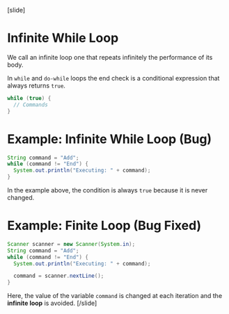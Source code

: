 [slide]
# Infinite While Loop
We call an infinite loop one that repeats infinitely the performance of its body. 

In `while` and `do-while` loops the end check is a conditional expression that always returns `true`. 

```java
while (true) {
  // Commands
}
```

# Example: Infinite While Loop (Bug)
```java
String command = "Add";
while (command != "End") {
  System.out.println("Executing: " + command);
}
```

In the example above, the condition is always `true` because it is never changed.

# Example: Finite Loop (Bug Fixed)
```java
Scanner scanner = new Scanner(System.in);
String command = "Add";
while (command != "End") {
  System.out.println("Executing: " + command);

  command = scanner.nextLine();
}
```

Here, the value of the variable `command` is changed at each iteration and the **infinite loop** is avoided. 
[/slide]
